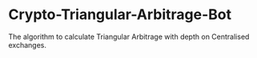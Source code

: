 # Crypto-Triangular-Arbitrage-Bot
The algorithm to calculate Triangular Arbitrage with depth on Centralised exchanges.
